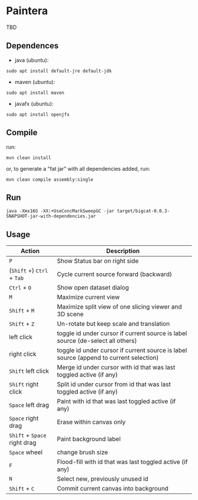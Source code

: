 # Paintera

TBD

## Dependences

* java (ubuntu):
```shell
sudo apt install default-jre default-jdk
```

* maven (ubuntu):
```shell
sudo apt install maven
```

* javafx (ubuntu):

```shell
sudo apt install openjfx
```

## Compile

run:

```shell
mvn clean install
```

or, to generate a "fat jar" with all dependencies added, run:

```shell
mvn clean compile assembly:single
```

## Run

```shell
java -Xmx16G -XX:+UseConcMarkSweepGC -jar target/bigcat-0.0.3-SNAPSHOT-jar-with-dependencies.jar
```

## Usage

| Action | Description |
| --------------- | ----------- |
| `P`               | Show Status bar on right side |
| (`Shift` +) `Ctrl` + `Tab` | Cycle current source forward (backward) |
| `Ctrl` + `O` | Show open dataset dialog |
| `M` | Maximize current view |
| `Shift` + `M` | Maximize split view of one slicing viewer and 3D scene |
| `Shift` + `Z` | Un-rotate but keep scale and translation |
| left click | toggle id under cursor if current source is label source (de-select all others) |
| right click | toggle id under cursor if current source is label source (append to current selection) |
| `Shift` left click | Merge id under cursor with id that was last toggled active (if any) |
| `Shift` right click | Split id under cursor from id that was last toggled active (if any) |
| `Space` left drag | Paint with id that was last toggled active (if any) |
| `Space` right drag | Erase within canvas only |
| `Shift` + `Space` right drag | Paint background label |
| `Space` wheel | change brush size |
| `F` | Flood-fill with id that was last toggled active (if any) |
| `N` | Select new, previously unused id |
| `Shift` + `C` | Commit current canvas into background |



